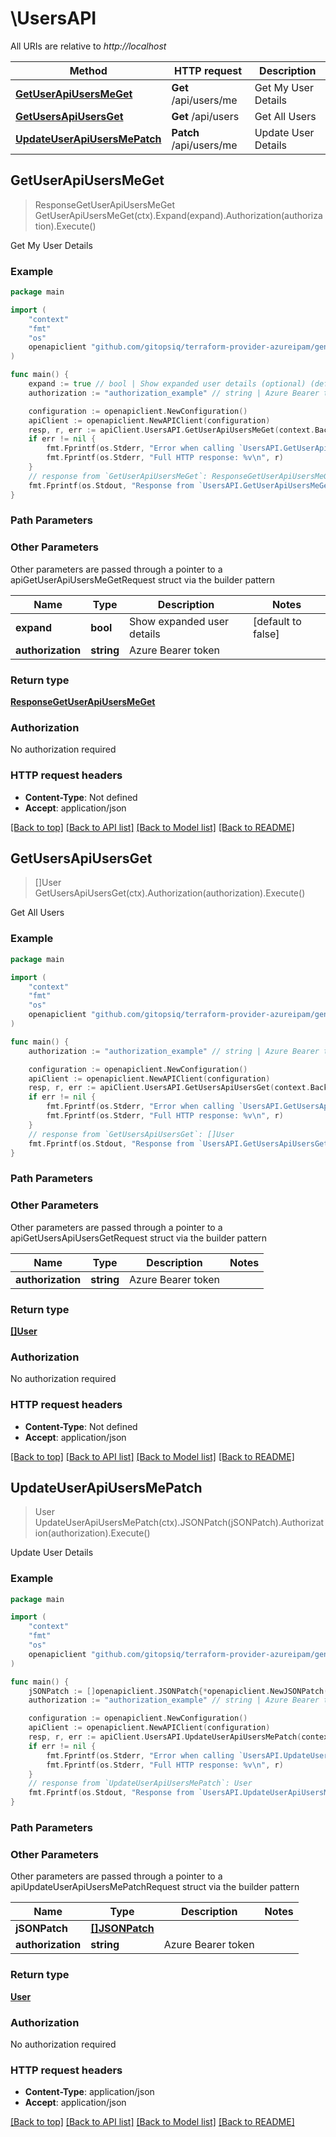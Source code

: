 # \UsersAPI

All URIs are relative to *http://localhost*

Method | HTTP request | Description
------------- | ------------- | -------------
[**GetUserApiUsersMeGet**](UsersAPI.md#GetUserApiUsersMeGet) | **Get** /api/users/me | Get My User Details
[**GetUsersApiUsersGet**](UsersAPI.md#GetUsersApiUsersGet) | **Get** /api/users | Get All Users
[**UpdateUserApiUsersMePatch**](UsersAPI.md#UpdateUserApiUsersMePatch) | **Patch** /api/users/me | Update User Details



## GetUserApiUsersMeGet

> ResponseGetUserApiUsersMeGet GetUserApiUsersMeGet(ctx).Expand(expand).Authorization(authorization).Execute()

Get My User Details



### Example

```go
package main

import (
	"context"
	"fmt"
	"os"
	openapiclient "github.com/gitopsiq/terraform-provider-azureipam/generated-client"
)

func main() {
	expand := true // bool | Show expanded user details (optional) (default to false)
	authorization := "authorization_example" // string | Azure Bearer token (optional)

	configuration := openapiclient.NewConfiguration()
	apiClient := openapiclient.NewAPIClient(configuration)
	resp, r, err := apiClient.UsersAPI.GetUserApiUsersMeGet(context.Background()).Expand(expand).Authorization(authorization).Execute()
	if err != nil {
		fmt.Fprintf(os.Stderr, "Error when calling `UsersAPI.GetUserApiUsersMeGet``: %v\n", err)
		fmt.Fprintf(os.Stderr, "Full HTTP response: %v\n", r)
	}
	// response from `GetUserApiUsersMeGet`: ResponseGetUserApiUsersMeGet
	fmt.Fprintf(os.Stdout, "Response from `UsersAPI.GetUserApiUsersMeGet`: %v\n", resp)
}
```

### Path Parameters



### Other Parameters

Other parameters are passed through a pointer to a apiGetUserApiUsersMeGetRequest struct via the builder pattern


Name | Type | Description  | Notes
------------- | ------------- | ------------- | -------------
 **expand** | **bool** | Show expanded user details | [default to false]
 **authorization** | **string** | Azure Bearer token | 

### Return type

[**ResponseGetUserApiUsersMeGet**](ResponseGetUserApiUsersMeGet.md)

### Authorization

No authorization required

### HTTP request headers

- **Content-Type**: Not defined
- **Accept**: application/json

[[Back to top]](#) [[Back to API list]](../README.md#documentation-for-api-endpoints)
[[Back to Model list]](../README.md#documentation-for-models)
[[Back to README]](../README.md)


## GetUsersApiUsersGet

> []User GetUsersApiUsersGet(ctx).Authorization(authorization).Execute()

Get All Users



### Example

```go
package main

import (
	"context"
	"fmt"
	"os"
	openapiclient "github.com/gitopsiq/terraform-provider-azureipam/generated-client"
)

func main() {
	authorization := "authorization_example" // string | Azure Bearer token (optional)

	configuration := openapiclient.NewConfiguration()
	apiClient := openapiclient.NewAPIClient(configuration)
	resp, r, err := apiClient.UsersAPI.GetUsersApiUsersGet(context.Background()).Authorization(authorization).Execute()
	if err != nil {
		fmt.Fprintf(os.Stderr, "Error when calling `UsersAPI.GetUsersApiUsersGet``: %v\n", err)
		fmt.Fprintf(os.Stderr, "Full HTTP response: %v\n", r)
	}
	// response from `GetUsersApiUsersGet`: []User
	fmt.Fprintf(os.Stdout, "Response from `UsersAPI.GetUsersApiUsersGet`: %v\n", resp)
}
```

### Path Parameters



### Other Parameters

Other parameters are passed through a pointer to a apiGetUsersApiUsersGetRequest struct via the builder pattern


Name | Type | Description  | Notes
------------- | ------------- | ------------- | -------------
 **authorization** | **string** | Azure Bearer token | 

### Return type

[**[]User**](User.md)

### Authorization

No authorization required

### HTTP request headers

- **Content-Type**: Not defined
- **Accept**: application/json

[[Back to top]](#) [[Back to API list]](../README.md#documentation-for-api-endpoints)
[[Back to Model list]](../README.md#documentation-for-models)
[[Back to README]](../README.md)


## UpdateUserApiUsersMePatch

> User UpdateUserApiUsersMePatch(ctx).JSONPatch(jSONPatch).Authorization(authorization).Execute()

Update User Details



### Example

```go
package main

import (
	"context"
	"fmt"
	"os"
	openapiclient "github.com/gitopsiq/terraform-provider-azureipam/generated-client"
)

func main() {
	jSONPatch := []openapiclient.JSONPatch{*openapiclient.NewJSONPatch("Op_example", "Path_example")} // []JSONPatch | 
	authorization := "authorization_example" // string | Azure Bearer token (optional)

	configuration := openapiclient.NewConfiguration()
	apiClient := openapiclient.NewAPIClient(configuration)
	resp, r, err := apiClient.UsersAPI.UpdateUserApiUsersMePatch(context.Background()).JSONPatch(jSONPatch).Authorization(authorization).Execute()
	if err != nil {
		fmt.Fprintf(os.Stderr, "Error when calling `UsersAPI.UpdateUserApiUsersMePatch``: %v\n", err)
		fmt.Fprintf(os.Stderr, "Full HTTP response: %v\n", r)
	}
	// response from `UpdateUserApiUsersMePatch`: User
	fmt.Fprintf(os.Stdout, "Response from `UsersAPI.UpdateUserApiUsersMePatch`: %v\n", resp)
}
```

### Path Parameters



### Other Parameters

Other parameters are passed through a pointer to a apiUpdateUserApiUsersMePatchRequest struct via the builder pattern


Name | Type | Description  | Notes
------------- | ------------- | ------------- | -------------
 **jSONPatch** | [**[]JSONPatch**](JSONPatch.md) |  | 
 **authorization** | **string** | Azure Bearer token | 

### Return type

[**User**](User.md)

### Authorization

No authorization required

### HTTP request headers

- **Content-Type**: application/json
- **Accept**: application/json

[[Back to top]](#) [[Back to API list]](../README.md#documentation-for-api-endpoints)
[[Back to Model list]](../README.md#documentation-for-models)
[[Back to README]](../README.md)

